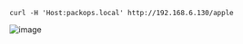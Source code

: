 ```
curl -H 'Host:packops.local' http://192.168.6.130/apple
```

![image](https://github.com/user-attachments/assets/60b18e06-4fe3-43ca-a7b0-b00acbbced0a)
